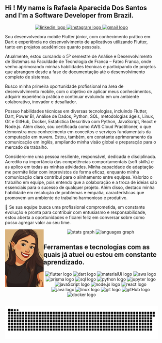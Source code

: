## Hi ! My name is Rafaela Aparecida Dos Santos and I'm a Software Developer from Brazil.

<div align="center">
  <a href="https://www.linkedin.com/in/rafaela-aparecida-dos-santos-28585a283/" target="_blank">
    <img src="https://raw.githubusercontent.com/maurodesouza/profile-readme-generator/master/src/assets/icons/social/linkedin/default.svg" width="52" height="40" alt="linkedin logo"  />
  </a>
  <a href="https://www.instagram.com/rafapsanttos?igsh=MW1lbGtzejNydzNu&utm_source=qr" target="_blank">
    <img src="https://raw.githubusercontent.com/maurodesouza/profile-readme-generator/master/src/assets/icons/social/instagram/default.svg" width="52" height="40" alt="instagram logo"  />
  </a>
  <a href="rafaelasantosdeveloper@gmail.com" target="_blank">
    <img src="https://raw.githubusercontent.com/maurodesouza/profile-readme-generator/master/src/assets/icons/social/gmail/default.svg" width="52" height="40" alt="gmail logo"  />
  </a>
</div>


<p align="left">Sou desenvolvedora mobile Flutter júnior, com conhecimento prático em Dart e experiência no desenvolvimento de aplicativos utilizando Flutter, tanto em projetos acadêmicos quanto pessoais.</p>
<p align="left">Atualmente, estou cursando o 5º semestre de Análise e Desenvolvimento de Sistemas na Faculdade de Tecnologia de Franca – Fatec Franca, onde venho aprimorando minhas habilidades técnicas e participando de projetos que abrangem desde a fase de documentação até o desenvolvimento completo de sistemas.</p>
<p align="left">Busco minha primeira oportunidade profissional na área de desenvolvimento mobile, com o objetivo de aplicar meus conhecimentos, adquirir experiência prática e continuar evoluindo em um ambiente colaborativo, inovador e desafiador.</p>
<p align="left">Possuo habilidades técnicas em diversas tecnologias, incluindo Flutter, Dart, Power BI, Análise de Dados, Python, SQL, metodologias ágeis, Linux, Git e GitHub, Docker, Estatística Descritiva com Python, JavaScript, React e Node.js. Além disso, sou certificada como AWS Cloud Practitioner, o que demonstra meu conhecimento em conceitos e serviços fundamentais da computação em nuvem. Estou, também, em constante aprimoramento da comunicação em inglês, ampliando minha visão global e preparação para o mercado de trabalho.</p>
<p align="left">Considero-me uma pessoa resiliente, responsável, dedicada e disciplinada. Acredito na importância das competências comportamentais (soft skills) e as aplico em todas as minhas atividades. Minha capacidade de adaptação me permite lidar com imprevistos de forma eficaz, enquanto minha comunicação clara contribui para o alinhamento entre equipes. Valorizo o trabalho em equipe, pois entendo que a colaboração e a troca de ideias são essenciais para o sucesso de qualquer projeto. Além disso, destaco minha habilidade em resolução de problemas e empatia, características que promovem um ambiente de trabalho harmonioso e produtivo.</p>
<p align="left">🚀 Se sua equipe busca uma profissional comprometida, em constante evolução e pronta para contribuir com entusiasmo e responsabilidade, estou aberta a oportunidades e ficarei feliz em conversar sobre como posso agregar valor ao seu time.</p>

<img align="left" alt="" height="190px" src="./me.gif">

<div align="center">
  <img src="https://github-readme-stats.vercel.app/api?hide_title=false&hide_rank=false&show_icons=true&include_all_commits=true&count_private=true&disable_animations=false&theme=dracula&locale=en&hide_border=false&username=rafaapsantos" height="150" alt="stats graph"  />
  <img src="https://github-readme-stats.vercel.app/api/top-langs?locale=en&hide_title=false&layout=compact&card_width=320&langs_count=5&theme=dracula&hide_border=false&username=rafaapsantos" height="150" alt="languages graph"  />
</div>

## Ferramentas e tecnologias com as quais já atuei ou estou em constante aprendizado.

<div align="center">
  <img src="https://cdn.jsdelivr.net/gh/devicons/devicon@latest/icons/flutter/flutter-original.svg" height="30" width="54" alt=" flutter logo"  />
  <img src="https://cdn.jsdelivr.net/gh/devicons/devicon@latest/icons/dart/dart-original-wordmark.svg" height="30" width="54" alt="dart logo"  />
  <img src="https://cdn.jsdelivr.net/gh/devicons/devicon@latest/icons/materialui/materialui-original.svg" height="30" width="54" alt="materialUi logo"  />
  <img src="https://cdn.jsdelivr.net/gh/devicons/devicon@latest/icons/amazonwebservices/amazonwebservices-original-wordmark.svg" height="30" width="54" alt="aws logo"  />
  <img src="https://cdn.jsdelivr.net/gh/devicons/devicon@latest/icons/prisma/prisma-original-wordmark.svg" height="30" width="54" alt="prisma logo"  />
  <img src="https://cdn.jsdelivr.net/gh/devicons/devicon@latest/icons/postgresql/postgresql-original-wordmark.svg" height="30" width="54" alt="sql logo"  />
  <img src="https://cdn.jsdelivr.net/gh/devicons/devicon@latest/icons/python/python-original-wordmark.svg" height="30" width="54" alt="python logo"  />
  <img src="https://cdn.jsdelivr.net/gh/devicons/devicon@latest/icons/jupyter/jupyter-original-wordmark.svg" height="30" width="54" alt="jupyter logo"  />
  <img src="https://cdn.jsdelivr.net/gh/devicons/devicon@latest/icons/javascript/javascript-original.svg" height="30" width="54" alt="javaScript logo"  />
  <img src="https://cdn.jsdelivr.net/gh/devicons/devicon@latest/icons/nodejs/nodejs-original-wordmark.svg" height="30" width="54" alt="node.js logo"  />
  <img src="https://cdn.jsdelivr.net/gh/devicons/devicon@latest/icons/react/react-original-wordmark.svg" height="30" width="54" alt="react logo"  />
  <img src="https://cdn.jsdelivr.net/gh/devicons/devicon@latest/icons/java/java-original-wordmark.svg" height="30" width="54" alt="java logo"  />
  <img src="https://cdn.jsdelivr.net/gh/devicons/devicon@latest/icons/linux/linux-original.svg" height="30" width="54" alt="linux logo"  />
  <img src="https://cdn.jsdelivr.net/gh/devicons/devicon@latest/icons/git/git-original-wordmark.svg" height="30" width="54" alt="git logo"  />
  <img src="https://cdn.jsdelivr.net/gh/devicons/devicon@latest/icons/github/github-original-wordmark.svg" height="30" width="54" alt="gitHub logo"  />
  <img src="https://cdn.jsdelivr.net/gh/devicons/devicon@latest/icons/docker/docker-original-wordmark.svg" height="30" width="54" alt="docker logo"  />
</div>

##

<picture align="center">
  <source media="(prefers-color-scheme: dark)" srcset="https://raw.githubusercontent.com/rafaapsantos/rafaapsantos/output/github-contribution-grid-snake-dark.svg">
  <source media="(prefers-color-scheme: light)" srcset="https://raw.githubusercontent.com/rafaapsantos/rafaapsantos/output/github-contribution-grid-snake-dark.svg">
  <img align="center" alt="github contribution grid snake animation" src="https://raw.githubusercontent.com/rafaapsantos/rafaapsantos/output/github-contribution-grid-snake.svg">
</picture>
